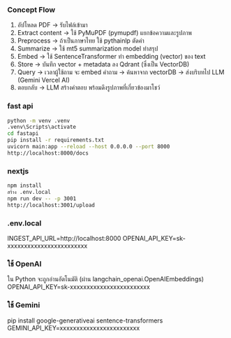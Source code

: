 ### Concept Flow
1. อัปโหลด PDF → รับไฟล์เข้ามา
2. Extract content → ใช้ PyMuPDF (pymupdf) แยกข้อความและรูปภาพ
3. Preprocess → ถ้าเป็นภาษาไทย ใช้ pythainlp ตัดคำ
4. Summarize → ใช้ mt5 summarization model ทำสรุป
5. Embed → ใช้ SentenceTransformer ทำ embedding (vector) ของ text
6. Store → บันทึก vector + metadata ลง Qdrant (ซึ่งเป็น VectorDB)
7. Query → เวลาผู้ใช้ถาม จะ embed คำถาม → ค้นหาจาก vectorDB → ส่งบริบทไป LLM (Gemini Vercel AI)
8. ตอบกลับ → LLM สร้างคำตอบ พร้อมดึงรูปภาพที่เกี่ยวข้องมาโชว์

### fast api
```bash
python -m venv .venv
.venv\Scripts\activate
cd fastapi
pip install -r requirements.txt
uvicorn main:app --reload --host 0.0.0.0 --port 8000
http://localhost:8000/docs
```
### nextjs
```bash
npm install
สร้าง .env.local
npm run dev -- -p 3001
http://localhost:3001/upload
```

### .env.local
INGEST_API_URL=http://localhost:8000
OPENAI_API_KEY=sk-xxxxxxxxxxxxxxxxxxxxxxxx

### ใช้ OpenAI
ใน Python จะถูกอ่านอัตโนมัติ (ผ่าน langchain_openai.OpenAIEmbeddings)
OPENAI_API_KEY=sk-xxxxxxxxxxxxxxxxxxxxxxxx

### ใช้ Gemini
pip install google-generativeai sentence-transformers
GEMINI_API_KEY=xxxxxxxxxxxxxxxxxxxxxxxx